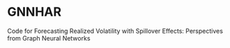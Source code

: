 # GNNHAR
Code for Forecasting Realized Volatility with Spillover Effects: Perspectives from Graph Neural Networks
